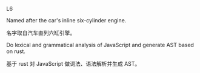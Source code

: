 L6

Named after the car's inline six-cylinder engine.

名字取自汽车直列六缸引擎。

Do lexical and grammatical analysis of JavaScript and generate AST based on rust.

基于 rust 对 JavaScript 做词法、语法解析并生成 AST。
